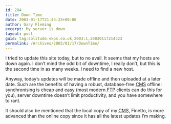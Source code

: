 ```yaml
---
id: 284
title: Down Time
date: 2003-01-17T21:43:23+00:00
author: Gary Fleming
excerpt: My server is down
layout: post
guid: tag:solitude.vkps.co.uk,2003:1,20030117214323
permalink: /Archives/2003/01/17/DownTime/
---
```

I tried to update this site today, but to no avail. It seems that my hosts are down again. I don&#8217;t mind the odd bit of downtime, I really don&#8217;t, but this is the second time in as many weeks. I need to find a new host.

Anyway, today&#8217;s updates will be made offline and then uploaded at a later date. Such are the benefits of having a robust, database-free <acronym title="Content Management System">CMS</acronym> offline: synchronising is cheap and easy (most modern <acronym title="File Transfer Protocol">FTP</acronym> clients can do this for you), server downtime doesn&#8217;t limit productivity, and you have somewhere to rant.

It should also be mentioned that the local copy of my <acronym title="Content Management System">CMS</acronym>, Finetto, is more advanced than the online copy since it has all the latest updates I&#8217;m making.